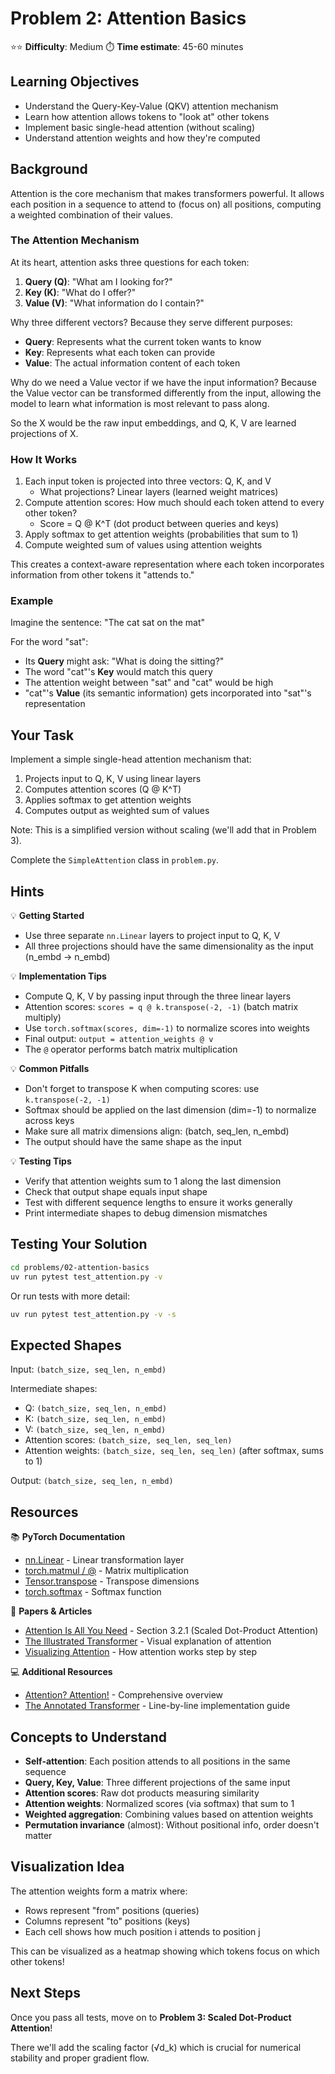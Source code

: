 # Problem 2: Attention Basics

⭐⭐ **Difficulty**: Medium
⏱️ **Time estimate**: 45-60 minutes

## Learning Objectives

- Understand the Query-Key-Value (QKV) attention mechanism
- Learn how attention allows tokens to "look at" other tokens
- Implement basic single-head attention (without scaling)
- Understand attention weights and how they're computed

## Background

Attention is the core mechanism that makes transformers powerful. It allows each position in a sequence to attend to (focus on) all positions, computing a weighted combination of their values.

### The Attention Mechanism

At its heart, attention asks three questions for each token:
1. **Query (Q)**: "What am I looking for?"
2. **Key (K)**: "What do I offer?"
3. **Value (V)**: "What information do I contain?"

Why three different vectors? Because they serve different purposes:
- **Query**: Represents what the current token wants to know
- **Key**: Represents what each token can provide
- **Value**: The actual information content of each token

Why do we need a Value vector if we have the input information? Because the Value vector can be transformed differently from the input, allowing the model to learn what information is most relevant to pass along.

So the X would be the raw input embeddings, and Q, K, V are learned projections of X.

### How It Works

1. Each input token is projected into three vectors: Q, K, and V
   - What projections? Linear layers (learned weight matrices)
2. Compute attention scores: How much should each token attend to every other token?
   - Score = Q @ K^T (dot product between queries and keys)
3. Apply softmax to get attention weights (probabilities that sum to 1)
4. Compute weighted sum of values using attention weights

This creates a context-aware representation where each token incorporates information from other tokens it "attends to."

### Example

Imagine the sentence: "The cat sat on the mat"

For the word "sat":
- Its **Query** might ask: "What is doing the sitting?"
- The word "cat"'s **Key** would match this query
- The attention weight between "sat" and "cat" would be high
- "cat"'s **Value** (its semantic information) gets incorporated into "sat"'s representation

## Your Task

Implement a simple single-head attention mechanism that:

1. Projects input to Q, K, V using linear layers
2. Computes attention scores (Q @ K^T)
3. Applies softmax to get attention weights
4. Computes output as weighted sum of values

Note: This is a simplified version without scaling (we'll add that in Problem 3).

Complete the `SimpleAttention` class in `problem.py`.

## Hints

💡 **Getting Started**
- Use three separate `nn.Linear` layers to project input to Q, K, V
- All three projections should have the same dimensionality as the input (n_embd → n_embd)

💡 **Implementation Tips**
- Compute Q, K, V by passing input through the three linear layers
- Attention scores: `scores = q @ k.transpose(-2, -1)`  (batch matrix multiply)
- Use `torch.softmax(scores, dim=-1)` to normalize scores into weights
- Final output: `output = attention_weights @ v`
- The `@` operator performs batch matrix multiplication

💡 **Common Pitfalls**
- Don't forget to transpose K when computing scores: use `k.transpose(-2, -1)`
- Softmax should be applied on the last dimension (dim=-1) to normalize across keys
- Make sure all matrix dimensions align: (batch, seq_len, n_embd)
- The output should have the same shape as the input

💡 **Testing Tips**
- Verify that attention weights sum to 1 along the last dimension
- Check that output shape equals input shape
- Test with different sequence lengths to ensure it works generally
- Print intermediate shapes to debug dimension mismatches

## Testing Your Solution

```bash
cd problems/02-attention-basics
uv run pytest test_attention.py -v
```

Or run tests with more detail:
```bash
uv run pytest test_attention.py -v -s
```

## Expected Shapes

Input: `(batch_size, seq_len, n_embd)`

Intermediate shapes:
- Q: `(batch_size, seq_len, n_embd)`
- K: `(batch_size, seq_len, n_embd)`
- V: `(batch_size, seq_len, n_embd)`
- Attention scores: `(batch_size, seq_len, seq_len)`
- Attention weights: `(batch_size, seq_len, seq_len)` (after softmax, sums to 1)

Output: `(batch_size, seq_len, n_embd)`

## Resources

📚 **PyTorch Documentation**
- [nn.Linear](https://pytorch.org/docs/stable/generated/torch.nn.Linear.html) - Linear transformation layer
- [torch.matmul / @](https://pytorch.org/docs/stable/generated/torch.matmul.html) - Matrix multiplication
- [Tensor.transpose](https://pytorch.org/docs/stable/generated/torch.Tensor.transpose.html) - Transpose dimensions
- [torch.softmax](https://pytorch.org/docs/stable/generated/torch.nn.functional.softmax.html) - Softmax function

📄 **Papers & Articles**
- [Attention Is All You Need](https://arxiv.org/abs/1706.03762) - Section 3.2.1 (Scaled Dot-Product Attention)
- [The Illustrated Transformer](http://jalammar.github.io/illustrated-transformer/) - Visual explanation of attention
- [Visualizing Attention](https://jalammar.github.io/visualizing-neural-machine-translation-mechanics-of-seq2seq-models-with-attention/) - How attention works step by step

💻 **Additional Resources**
- [Attention? Attention!](https://lilianweng.github.io/posts/2018-06-24-attention/) - Comprehensive overview
- [The Annotated Transformer](http://nlp.seas.harvard.edu/annotated-transformer/) - Line-by-line implementation guide

## Concepts to Understand

- **Self-attention**: Each position attends to all positions in the same sequence
- **Query, Key, Value**: Three different projections of the same input
- **Attention scores**: Raw dot products measuring similarity
- **Attention weights**: Normalized scores (via softmax) that sum to 1
- **Weighted aggregation**: Combining values based on attention weights
- **Permutation invariance** (almost): Without positional info, order doesn't matter

## Visualization Idea

The attention weights form a matrix where:
- Rows represent "from" positions (queries)
- Columns represent "to" positions (keys)
- Each cell shows how much position i attends to position j

This can be visualized as a heatmap showing which tokens focus on which other tokens!

## Next Steps

Once you pass all tests, move on to **Problem 3: Scaled Dot-Product Attention**!

There we'll add the scaling factor (√d_k) which is crucial for numerical stability and proper gradient flow.
